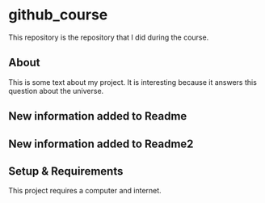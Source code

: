 # github_course
This repository is the repository that I did during the course.

## About
This is some text about my project. It is interesting because it answers this question about the universe.

## New information added to Readme
## New information added to Readme2

## Setup & Requirements
This project requires a computer and internet.


